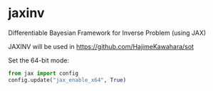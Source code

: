 # jaxinv
Differentiable Bayesian Framework for Inverse Problem (using JAX)


JAXINV will be used in https://github.com/HajimeKawahara/sot

Set the 64-bit mode:

```python
from jax import config
config.update("jax_enable_x64", True)
```